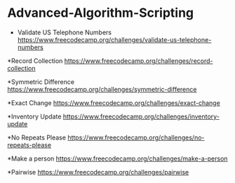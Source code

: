 # Advanced-Algorithm-Scripting

* Validate US Telephone Numbers
https://www.freecodecamp.org/challenges/validate-us-telephone-numbers

*Record Collection
https://www.freecodecamp.org/challenges/record-collection

*Symmetric Difference
https://www.freecodecamp.org/challenges/symmetric-difference

*Exact Change
https://www.freecodecamp.org/challenges/exact-change

*Inventory Update
https://www.freecodecamp.org/challenges/inventory-update

*No Repeats Please
https://www.freecodecamp.org/challenges/no-repeats-please

*Make a person
https://www.freecodecamp.org/challenges/make-a-person

*Pairwise
https://www.freecodecamp.org/challenges/pairwise
